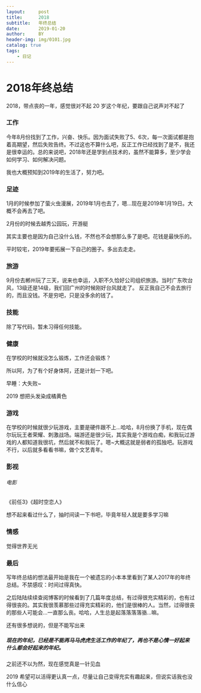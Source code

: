 ```yaml
---
layout:     post
title:      2018
subtitle:   年终总结
date:       2019-01-20
author:     BY
header-img: img/0101.jpg
catalog: true
tags:
    - 日记
---
```

# 2018年终总结
2018，带点丧的一年，感觉很对不起 20 岁这个年纪，要跟自己说声对不起了

### 工作
今年8月份找到了工作，兴奋、快乐。因为面试失败了5、6次，每一次面试都是抱着高期望，然后失败告终。不过这也不算什么吧，反正工作已经找到了是不，我还是很幸运的。总的来说吧，2018年还是学到点技术的，虽然不能算多，至少学会如何学习、如何解决问题。

我也大概预知到2019年的生活了，努力吧。

### 足迹
1月的时候参加了萤火虫漫展，2019年1月也去了，嗯...现在是2019年1月19日。大概不会再去了吧。

2月份的时候去越秀公园玩，开游艇

其实主要也是因为自己没什么钱，不然也不会想那么多了是吧。花钱是最快乐的。

平时较宅，2019年要拓展一下自己的圈子。多出去走走。
### 旅游
9月份去郴州玩了三天，说来也幸运，入职不久恰好公司组织旅游。当时广东吹台风，13级还是14级，我们回广州的时候刚好台风就走了。
反正我自己不会去旅行的，而且没钱。不是穷吧，只是没多余的钱了。

### 技能
除了写代码，暂未习得任何技能。

### 健康
在学校的时候就没怎么锻炼，工作还会锻炼？

所以阿，为了有个好身体阿，还是计划一下吧。

早睡：大失败~

2019 想把头发染成橘黄色

### 游戏
在学校的时候就很少玩游戏，主要是硬件跟不上...哈哈，8月份换了手机，现在偶尔玩玩王者荣耀、刺激战场。端游还是很少玩，其实我是个游戏白痴，和我玩过游戏的人都知道我很坑，然后就不和我玩了。嗯~大概这就是弱者的孤独吧。玩游戏不行，以后就多看看书嘛，做个文艺青年。
### 影视
###### 电影
《前任3》《超时空恋人》

想不起来看过什么了，抽时间读一下书吧，毕竟年轻人就是要多学习嘛
### 情感
觉得世界无光
### 最后
写年终总结的想法最开始是我在一个被遗忘的小本本里看到了某人2017年的年终总结。不禁感叹：时间过得真快。

之后陆陆续续查阅博客的时候看到了几篇年度总结，有过得很充实精彩的，也有过得很丧的。其实我很羡慕那些过得充实精彩的，他们是很棒的人。当然，过得很丧的那些人可能会...一直那么丧。哈哈，人生总是起落落落落骆...嘛。

还有很多想说的，但是不能写出来

##### 现在的年纪，已经是不能再马马虎虎生活工作的年纪了，再也不是心情一好起来 什么都会好起来的年纪。

之前还不以为然，现在感觉真是一针见血

2019 希望可以活得更认真一点，尽量让自己变得充实有趣起来，但说实话我也没什么信心